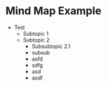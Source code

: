 # Mind Map Example

- Test
  - Subtopic 1
  - Subtopic 2
    - Subsubtopic 2.1
    - subsub
    - asfd
    - sdfg
    - asd
    - asdf
